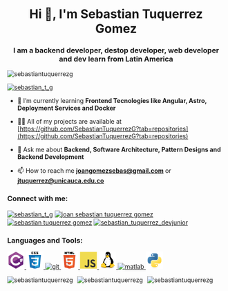 <h1 align="center">Hi 👋, I'm Sebastian Tuquerrez Gomez</h1>
<h3 align="center">I am a backend developer, destop developer, web developer and dev learn from Latin America</h3>

<p align="left"> <img src="https://komarev.com/ghpvc/?username=sebastiantuquerrezg&label=Profile%20views&color=0e75b6&style=flat" alt="sebastiantuquerrezg" /> </p>

<p align="left"> <a href="https://twitter.com/sebastian_t_g" target="blank"><img src="https://img.shields.io/twitter/follow/sebastian_t_g?logo=twitter&style=for-the-badge" alt="sebastian_t_g" /></a> </p>

- 🌱 I’m currently learning **Frontend Tecnologies like Angular, Astro, Deployment Services and Docker**

- 👨‍💻 All of my projects are available at [https://github.com/SebastianTuquerrezG?tab=repositories](https://github.com/SebastianTuquerrezG?tab=repositories)

- 💬 Ask me about **Backend, Software Architecture, Pattern Designs and Backend Development**

- 📫 How to reach me **joangomezsebas@gmail.com** or **jtuquerrez@unicauca.edu.co**

<h3 align="left">Connect with me:</h3>
<p align="left">
<a href="https://twitter.com/sebastian_t_g" target="blank"><img align="center" src="https://raw.githubusercontent.com/rahuldkjain/github-profile-readme-generator/master/src/images/icons/Social/twitter.svg" alt="sebastian_t_g" height="30" width="40" /></a>
<a href="https://linkedin.com/in/joan sebastian tuquerrez gomez" target="blank"><img align="center" src="https://raw.githubusercontent.com/rahuldkjain/github-profile-readme-generator/master/src/images/icons/Social/linked-in-alt.svg" alt="joan sebastian tuquerrez gomez" height="30" width="40" /></a>
<a href="https://fb.com/sebastian tuquerrez gomez" target="blank"><img align="center" src="https://raw.githubusercontent.com/rahuldkjain/github-profile-readme-generator/master/src/images/icons/Social/facebook.svg" alt="sebastian tuquerrez gomez" height="30" width="40" /></a>
<a href="https://instagram.com/sebastian_tuquerrez_devjunior" target="blank"><img align="center" src="https://raw.githubusercontent.com/rahuldkjain/github-profile-readme-generator/master/src/images/icons/Social/instagram.svg" alt="sebastian_tuquerrez_devjunior" height="30" width="40" /></a>
</p>

<h3 align="left">Languages and Tools:</h3>
<p align="left"> <a href="https://www.w3schools.com/cs/" target="_blank" rel="noreferrer"> <img src="https://raw.githubusercontent.com/devicons/devicon/master/icons/csharp/csharp-original.svg" alt="csharp" width="40" height="40"/> </a> <a href="https://www.w3schools.com/css/" target="_blank" rel="noreferrer"> <img src="https://raw.githubusercontent.com/devicons/devicon/master/icons/css3/css3-original-wordmark.svg" alt="css3" width="40" height="40"/> </a> <a href="https://git-scm.com/" target="_blank" rel="noreferrer"> <img src="https://www.vectorlogo.zone/logos/git-scm/git-scm-icon.svg" alt="git" width="40" height="40"/> </a> <a href="https://www.w3.org/html/" target="_blank" rel="noreferrer"> <img src="https://raw.githubusercontent.com/devicons/devicon/master/icons/html5/html5-original-wordmark.svg" alt="html5" width="40" height="40"/> </a> <a href="https://developer.mozilla.org/en-US/docs/Web/JavaScript" target="_blank" rel="noreferrer"> <img src="https://raw.githubusercontent.com/devicons/devicon/master/icons/javascript/javascript-original.svg" alt="javascript" width="40" height="40"/> </a> <a href="https://www.linux.org/" target="_blank" rel="noreferrer"> <img src="https://raw.githubusercontent.com/devicons/devicon/master/icons/linux/linux-original.svg" alt="linux" width="40" height="40"/> </a> <a href="https://www.mathworks.com/" target="_blank" rel="noreferrer"> <img src="https://upload.wikimedia.org/wikipedia/commons/2/21/Matlab_Logo.png" alt="matlab" width="40" height="40"/> </a> <a href="https://www.python.org" target="_blank" rel="noreferrer"> <img src="https://raw.githubusercontent.com/devicons/devicon/master/icons/python/python-original.svg" alt="python" width="40" height="40"/> </a> </p>
<p>
  <img style="float: left; margin-right: 10px;" src="https://github-readme-stats.vercel.app/api/top-langs/?username=sebastiantuquerrezg&size_weight=0.5&count_weight=0.5&langs_count=8" alt="sebastiantuquerrezg" />
</p>

<p>
  <img style="float: left; margin-right: 10px;" src="https://github-readme-stats.vercel.app/api?username=sebastiantuquerrezg&show_icons=true" alt="sebastiantuquerrezg" />
</p>

<p>
  <img style="display: block; margin: 0 auto;" src="https://github-readme-streak-stats.herokuapp.com/?user=sebastiantuquerrezg" alt="sebastiantuquerrezg" />
</p>
